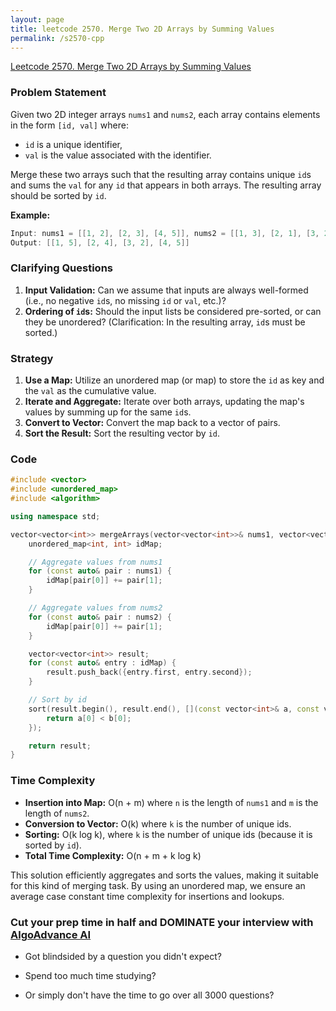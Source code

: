 ```yaml
---
layout: page
title: leetcode 2570. Merge Two 2D Arrays by Summing Values
permalink: /s2570-cpp
---
```

[Leetcode 2570. Merge Two 2D Arrays by Summing Values](https://algoadvance.github.io/algoadvance/l2570)
### Problem Statement

Given two 2D integer arrays `nums1` and `nums2`, each array contains elements in the form `[id, val]` where:
- `id` is a unique identifier,
- `val` is the value associated with the identifier.

Merge these two arrays such that the resulting array contains unique `id`s and sums the `val` for any `id` that appears in both arrays. The resulting array should be sorted by `id`.

**Example:**

```cpp
Input: nums1 = [[1, 2], [2, 3], [4, 5]], nums2 = [[1, 3], [2, 1], [3, 2]]
Output: [[1, 5], [2, 4], [3, 2], [4, 5]]
```

### Clarifying Questions
1. **Input Validation:** Can we assume that inputs are always well-formed (i.e., no negative `id`s, no missing `id` or `val`, etc.)?
2. **Ordering of `id`s:** Should the input lists be considered pre-sorted, or can they be unordered? (Clarification: In the resulting array, `id`s must be sorted.)

### Strategy
1. **Use a Map:** Utilize an unordered map (or map) to store the `id` as key and the `val` as the cumulative value.
2. **Iterate and Aggregate:** Iterate over both arrays, updating the map's values by summing up for the same `id`s.
3. **Convert to Vector:** Convert the map back to a vector of pairs.
4. **Sort the Result:** Sort the resulting vector by `id`.

### Code
```cpp
#include <vector>
#include <unordered_map>
#include <algorithm>

using namespace std;

vector<vector<int>> mergeArrays(vector<vector<int>>& nums1, vector<vector<int>>& nums2) {
    unordered_map<int, int> idMap;

    // Aggregate values from nums1
    for (const auto& pair : nums1) {
        idMap[pair[0]] += pair[1];
    }

    // Aggregate values from nums2
    for (const auto& pair : nums2) {
        idMap[pair[0]] += pair[1];
    }

    vector<vector<int>> result;
    for (const auto& entry : idMap) {
        result.push_back({entry.first, entry.second});
    }

    // Sort by id
    sort(result.begin(), result.end(), [](const vector<int>& a, const vector<int>& b) {
        return a[0] < b[0];
    });

    return result;
}
```

### Time Complexity
- **Insertion into Map:** O(n + m) where `n` is the length of `nums1` and `m` is the length of `nums2`.
- **Conversion to Vector:** O(k) where `k` is the number of unique ids.
- **Sorting:** O(k log k), where `k` is the number of unique ids (because it is sorted by `id`).
- **Total Time Complexity:** O(n + m + k log k)

This solution efficiently aggregates and sorts the values, making it suitable for this kind of merging task. By using an unordered map, we ensure an average case constant time complexity for insertions and lookups.


### Cut your prep time in half and DOMINATE your interview with [AlgoAdvance AI](https://algoAdvance.com)

- Got blindsided by a question you didn't expect?

- Spend too much time studying?

- Or simply don't have the time to go over all 3000 questions?

